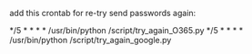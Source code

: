 add this crontab for re-try send passwords again:

*/5 * * * * /usr/bin/python /script/try_again_O365.py
*/5 * * * * /usr/bin/python /script/try_again_google.py
